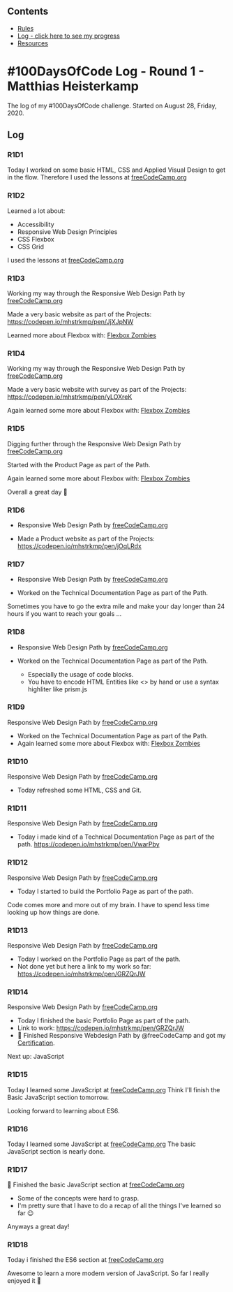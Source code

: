 ## Contents

* [Rules](rules.md)
* [Log - click here to see my progress](log.md)
* [Resources](resources.md)

# #100DaysOfCode Log - Round 1 - Matthias Heisterkamp

The log of my #100DaysOfCode challenge. Started on August 28, Friday, 2020.

## Log

### R1D1 
Today I worked on some basic HTML, CSS and Applied Visual Design to get in the flow.
Therefore I used the lessons at [freeCodeCamp.org](https://www.freecodecamp.org/)

### R1D2
Learned a lot about:
- Accessibility
- Responsive Web Design Principles
- CSS Flexbox
- CSS Grid

I used the lessons at [freeCodeCamp.org](https://www.freecodecamp.org/)

### R1D3
Working my way through the Responsive Web Design Path by [freeCodeCamp.org](https://www.freecodecamp.org/) 

Made a very basic website as part of the Projects:
https://codepen.io/mhstrkmp/pen/JjXJpNW

Learned more about Flexbox with:
[Flexbox Zombies](https://geddski.teachable.com/p/flexbox-zombies)

### R1D4
Working my way through the Responsive Web Design Path by [freeCodeCamp.org](https://www.freecodecamp.org/) 

Made a very basic website with survey as part of the Projects:
https://codepen.io/mhstrkmp/pen/yLOXreK

Again learned some more about Flexbox with:
[Flexbox Zombies](https://geddski.teachable.com/p/flexbox-zombies)

### R1D5
Digging further through the Responsive Web Design Path by [freeCodeCamp.org](https://www.freecodecamp.org/) 

Started with the Product Page as part of the Path.

Again learned some more about Flexbox with:
[Flexbox Zombies](https://geddski.teachable.com/p/flexbox-zombies)

Overall a great day 🚀

### R1D6
- Responsive Web Design Path by [freeCodeCamp.org](https://www.freecodecamp.org/) 

- Made a Product website as part of the Projects: https://codepen.io/mhstrkmp/pen/jOqLRdx

### R1D7
- Responsive Web Design Path by [freeCodeCamp.org](https://www.freecodecamp.org/) 

- Worked on the Technical Documentation Page as part of the Path.

Sometimes you have to go the extra mile and make your day longer than 24 hours if you want to reach your goals ...

### R1D8
- Responsive Web Design Path by [freeCodeCamp.org](https://www.freecodecamp.org/) 

- Worked on the Technical Documentation Page as part of the Path.
  - Especially the usage of code blocks.
  - You have to encode HTML Entities like <> by hand or use a syntax highliter like prism.js
  
### R1D9
Responsive Web Design Path by [freeCodeCamp.org](https://www.freecodecamp.org/) 

- Worked on the Technical Documentation Page as part of the Path.
- Again learned some more about Flexbox with:
[Flexbox Zombies](https://geddski.teachable.com/p/flexbox-zombies)

### R1D10
Responsive Web Design Path by [freeCodeCamp.org](https://www.freecodecamp.org/) 
- Today refreshed some HTML, CSS and Git.

### R1D11
Responsive Web Design Path by [freeCodeCamp.org](https://www.freecodecamp.org/) 
- Today i made kind of a Technical Documentation Page as part of the path. https://codepen.io/mhstrkmp/pen/VwarPby

### R1D12
Responsive Web Design Path by [freeCodeCamp.org](https://www.freecodecamp.org/) 
- Today I started to build the Portfolio Page as part of the path.

Code comes more and more out of my brain.
I have to spend less time looking up how things are done.

### R1D13
Responsive Web Design Path by [freeCodeCamp.org](https://www.freecodecamp.org/)
- Today I worked on the Portfolio Page as part of the path.
- Not done yet but here a link to my work so far: https://codepen.io/mhstrkmp/pen/GRZQrJW

### R1D14
Responsive Web Design Path by [freeCodeCamp.org](https://www.freecodecamp.org/)
- Today I finished the basic Portfolio Page as part of the path.
- Link to work: https://codepen.io/mhstrkmp/pen/GRZQrJW
- 🎉 Finished Responsive Webdesign Path by @freeCodeCamp and got my [Certification](https://www.freecodecamp.org/certification/mhstrkmp/responsive-web-design).

Next up: JavaScript

### R1D15
Today I learned some JavaScript at [freeCodeCamp.org](https://www.freecodecamp.org/)
Think I'll finish the Basic JavaScript section tomorrow.

Looking forward to learning about ES6.

### R1D16
Today I learned some JavaScript at [freeCodeCamp.org](https://www.freecodecamp.org/)
The basic JavaScript section is nearly done.

### R1D17
🎉 Finished the basic JavaScript section at [freeCodeCamp.org](https://www.freecodecamp.org/)
- Some of the concepts were hard to grasp.
- I'm pretty sure that I have to do a recap of all the things I've learned so far 😉

Anyways a great day!

### R1D18
Today i finished the ES6 section at [freeCodeCamp.org](https://www.freecodecamp.org/)

Awesome to learn a more modern version of JavaScript.
So far I really enjoyed it 🤗



   




